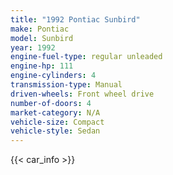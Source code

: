 ```yaml
---
title: "1992 Pontiac Sunbird"
make: Pontiac
model: Sunbird
year: 1992
engine-fuel-type: regular unleaded
engine-hp: 111
engine-cylinders: 4
transmission-type: Manual
driven-wheels: Front wheel drive
number-of-doors: 4
market-category: N/A
vehicle-size: Compact
vehicle-style: Sedan
---
```


{{< car_info >}}
